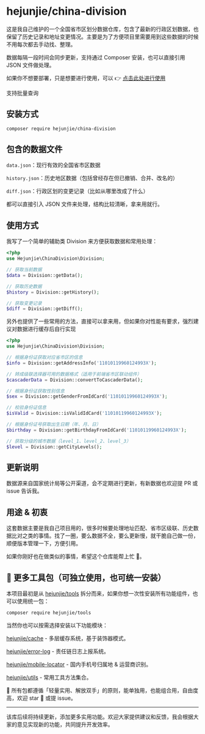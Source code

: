# hejunjie/china-division

这是我自己维护的一个全国省市区划分数据仓库，包含了最新的行政区划数据，也保留了历史记录和地址变更情况。主要是为了方便项目里需要用到这些数据的时候不用每次都去手动找、整理。

数据每隔一段时间会同步更新，支持通过 Composer 安装，也可以直接引用 JSON 文件做处理。

如果你不想要部署，只是想要进行使用，可以 👉 [点击此处进行使用](https://tools.hejunjie.life/#/external/china-division)

支持批量查询

## 安装方式

```bash
composer require hejunjie/china-division
```

## 包含的数据文件

`data.json`：现行有效的全国省市区数据

`history.json`：历史地区数据（包括曾经存在但已撤销、合并、改名的）

`diff.json`：行政区划的变更记录（比如从哪里改成了什么）

都可以直接引入 JSON 文件来处理，结构比较清晰，拿来用就行。

## 使用方式

我写了一个简单的辅助类 Division 来方便获取数据和常用处理：

```php
<?php
use Hejunjie\ChinaDivision\Division;

// 获取当前数据
$data = Division::getData();

// 获取历史数据
$history = Division::getHistory();

// 获取变更记录
$diff = Division::getDiff();
```

另外也提供了一些常用的方法，直接可以拿来用，但如果你对性能有要求，强烈建议对数据进行缓存后自行实现

```php
<?php
use Hejunjie\ChinaDivision\Division;

// 根据身份证获取对应省市区的信息
$info = Division::getAddressInfo('11010119960124993X'); 

// 转成级联选择器可用的数据格式（适用于前端省市区联动组件）
$cascaderData = Division::convertToCascaderData();

// 根据身份证获取性别信息
$sex = Division::getGenderFromIdCard('11010119960124993X');

// 校验身份证信息
$isValid = Division::isValidIdCard('11010119960124993X');

// 根据身份证号获取出生日期（年、月、日）
$birthday = Division::getBirthdayFromIdCard('11010119960124993X');

// 获取分级的城市数据（level_1、level_2、level_3）
$level = Division::getCityLevels();
```

## 更新说明

数据源来自国家统计局等公开渠道，会不定期进行更新，有新数据也欢迎提 PR 或 issue 告诉我。

## 用途 & 初衷

这套数据主要是我自己项目用的，很多时候要处理地址匹配、省市区级联、历史数据比对之类的事情。找了一圈，要么数据不全，要么更新慢，就干脆自己做一份，顺便版本管理一下，方便引用。

如果你刚好也在做类似的事情，希望这个仓库能帮上忙 🙌。

## 🔧 更多工具包（可独立使用，也可统一安装）

本项目最初是从 [hejunjie/tools](https://github.com/zxc7563598/php-tools) 拆分而来，如果你想一次性安装所有功能组件，也可以使用统一包：

```bash
composer require hejunjie/tools
```

当然你也可以按需选择安装以下功能模块：

[hejunjie/cache](https://github.com/zxc7563598/php-cache) - 多层缓存系统，基于装饰器模式。

[hejunjie/error-log](https://github.com/zxc7563598/php-error-log) - 责任链日志上报系统。

[hejunjie/mobile-locator](https://github.com/zxc7563598/php-mobile-locator) - 国内手机号归属地 & 运营商识别。

[hejunjie/utils](https://github.com/zxc7563598/php-utils) - 常用工具方法集合。

👀 所有包都遵循「轻量实用、解放双手」的原则，能单独用，也能组合用，自由度高，欢迎 star 🌟 或提 issue。

---

该库后续将持续更新，添加更多实用功能。欢迎大家提供建议和反馈，我会根据大家的意见实现新的功能，共同提升开发效率。








